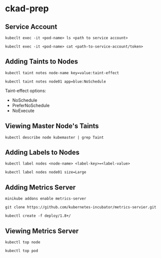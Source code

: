 # ckad-prep

## Service Account

```
kubeclt exec -it <pod-name> ls <path to service account>
```
```
kubeclt exec -it <pod-name> cat <path-to-service-account/token>
```

## Adding Taints to Nodes
```
kubectl taint notes node-name key=value:taint-effect
```
```
kubectl taint notes node01 app=blue:NoSchedule
```

Taint-effect options:
- NoSchedule
- PreferNoSchedule
- NoExecute

## Viewing Master Node's Taints
```
kubectl describe node kubemaster | grep Taint
```

## Adding Labels to Nodes
```
kubectl label nodes <node-name> <label-key>=<label-value>
```
```
kubectl label nodes node01 size=Large
```

## Adding Metrics Server
```
minikube addons enable metrics-server
```
```
git clone https://github.com/kubernetes-incubator/metrics-servier.git
```
```
kubectl create -f deploy/1.8+/
```

## Viewing Metrics Server
```
kubectl top node
```
```
kubectl top pod
```
